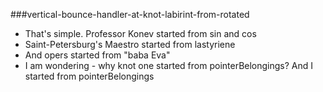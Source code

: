 ###vertical-bounce-handler-at-knot-labirint-from-rotated

* That's simple. Professor Konev started from sin and cos
* Saint-Petersburg's Maestro started from lastyriene
* And opers started from "baba Eva"
* I am wondering - why knot one started from pointerBelongings? And I started from pointerBelongings